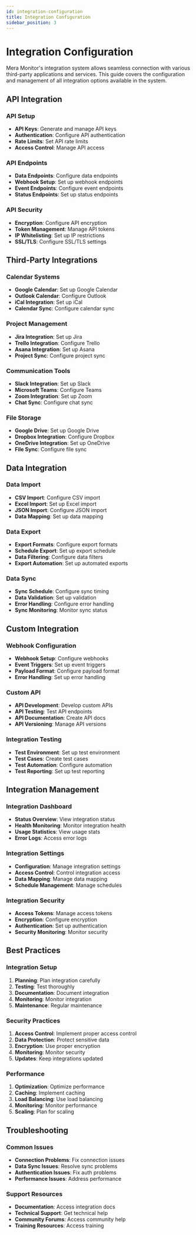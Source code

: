 ```yaml
---
id: integration-configuration
title: Integration Configuration
sidebar_position: 3
---
```


# Integration Configuration

Mera Monitor's integration system allows seamless connection with various third-party applications and services. This guide covers the configuration and management of all integration options available in the system.

## API Integration

### API Setup
- **API Keys**: Generate and manage API keys
- **Authentication**: Configure API authentication
- **Rate Limits**: Set API rate limits
- **Access Control**: Manage API access

### API Endpoints
- **Data Endpoints**: Configure data endpoints
- **Webhook Setup**: Set up webhook endpoints
- **Event Endpoints**: Configure event endpoints
- **Status Endpoints**: Set up status endpoints

### API Security
- **Encryption**: Configure API encryption
- **Token Management**: Manage API tokens
- **IP Whitelisting**: Set up IP restrictions
- **SSL/TLS**: Configure SSL/TLS settings

## Third-Party Integrations

### Calendar Systems
- **Google Calendar**: Set up Google Calendar
- **Outlook Calendar**: Configure Outlook
- **iCal Integration**: Set up iCal
- **Calendar Sync**: Configure calendar sync

### Project Management
- **Jira Integration**: Set up Jira
- **Trello Integration**: Configure Trello
- **Asana Integration**: Set up Asana
- **Project Sync**: Configure project sync

### Communication Tools
- **Slack Integration**: Set up Slack
- **Microsoft Teams**: Configure Teams
- **Zoom Integration**: Set up Zoom
- **Chat Sync**: Configure chat sync

### File Storage
- **Google Drive**: Set up Google Drive
- **Dropbox Integration**: Configure Dropbox
- **OneDrive Integration**: Set up OneDrive
- **File Sync**: Configure file sync

## Data Integration

### Data Import
- **CSV Import**: Configure CSV import
- **Excel Import**: Set up Excel import
- **JSON Import**: Configure JSON import
- **Data Mapping**: Set up data mapping

### Data Export
- **Export Formats**: Configure export formats
- **Schedule Export**: Set up export schedule
- **Data Filtering**: Configure data filters
- **Export Automation**: Set up automated exports

### Data Sync
- **Sync Schedule**: Configure sync timing
- **Data Validation**: Set up validation
- **Error Handling**: Configure error handling
- **Sync Monitoring**: Monitor sync status

## Custom Integration

### Webhook Configuration
- **Webhook Setup**: Configure webhooks
- **Event Triggers**: Set up event triggers
- **Payload Format**: Configure payload format
- **Error Handling**: Set up error handling

### Custom API
- **API Development**: Develop custom APIs
- **API Testing**: Test API endpoints
- **API Documentation**: Create API docs
- **API Versioning**: Manage API versions

### Integration Testing
- **Test Environment**: Set up test environment
- **Test Cases**: Create test cases
- **Test Automation**: Configure automation
- **Test Reporting**: Set up test reporting

## Integration Management

### Integration Dashboard
- **Status Overview**: View integration status
- **Health Monitoring**: Monitor integration health
- **Usage Statistics**: View usage stats
- **Error Logs**: Access error logs

### Integration Settings
- **Configuration**: Manage integration settings
- **Access Control**: Control integration access
- **Data Mapping**: Manage data mapping
- **Schedule Management**: Manage schedules

### Integration Security
- **Access Tokens**: Manage access tokens
- **Encryption**: Configure encryption
- **Authentication**: Set up authentication
- **Security Monitoring**: Monitor security

## Best Practices

### Integration Setup
1. **Planning**: Plan integration carefully
2. **Testing**: Test thoroughly
3. **Documentation**: Document integration
4. **Monitoring**: Monitor integration
5. **Maintenance**: Regular maintenance

### Security Practices
1. **Access Control**: Implement proper access control
2. **Data Protection**: Protect sensitive data
3. **Encryption**: Use proper encryption
4. **Monitoring**: Monitor security
5. **Updates**: Keep integrations updated

### Performance
1. **Optimization**: Optimize performance
2. **Caching**: Implement caching
3. **Load Balancing**: Use load balancing
4. **Monitoring**: Monitor performance
5. **Scaling**: Plan for scaling

## Troubleshooting

### Common Issues
- **Connection Problems**: Fix connection issues
- **Data Sync Issues**: Resolve sync problems
- **Authentication Issues**: Fix auth problems
- **Performance Issues**: Address performance

### Support Resources
- **Documentation**: Access integration docs
- **Technical Support**: Get technical help
- **Community Forums**: Access community help
- **Training Resources**: Access training 
